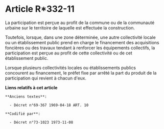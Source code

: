 # Article R*332-11

La participation est perçue au profit de la commune ou de la communauté urbaine sur le territoire de laquelle est effectuée
la construction.

Toutefois, lorsque, dans une zone déterminée, une autre collectivité locale ou un établissement public prend en charge le
financement des acquisitions foncières ou des travaux tendant à renforcer les équipements collectifs, la participation est
perçue au profit de cette collectivité ou de cet établissement public.

Lorsque plusieurs collectivités locales ou établissements publics concourent au financement, le préfet fixe par arrêté la
part du produit de la participation qui revient à chacun d'eux.

**Liens relatifs à cet article**

	**Anciens textes**:

	  - Décret n°69-367 1969-04-18 ART. 10

	**Codifié par**:

	  - Décret n°73-1023 1973-11-08
